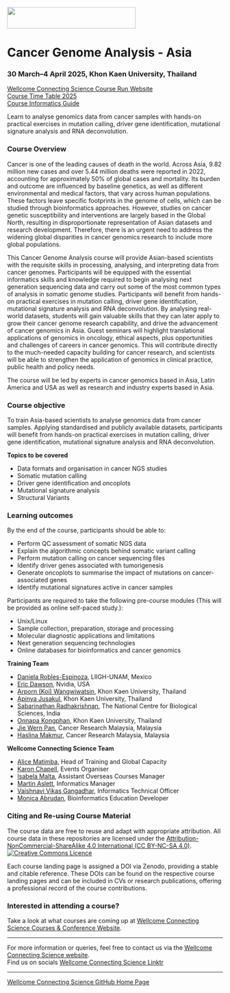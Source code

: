 <img src="https://coursesandconferences.wellcomeconnectingscience.org/wp-content/themes/wcc_courses_and_conferences/dist/assets/svg/logo.svg" width="300" height="50"> 

# Cancer Genome Analysis - Asia

### 30 March–4 April 2025, Khon Kaen University, Thailand

[Wellcome Connecting Science Course Run Website](https://coursesandconferences.wellcomeconnectingscience.org/event/cancer-genome-analysis-asia-20250330/) <br /> 
[Course Time Table 2025](#) <br /> 
[Course Informatics Guide](https://github.com/WCSCourses/Cancer_Genome_Analysis_2025/blob/main/CancerGenomeAnalysis_InformaticsGuide.md)

Learn to analyse genomics data from cancer samples with hands-on practical exercises in mutation calling, driver gene identification, mutational signature analysis and RNA deconvolution.

### Course Overview

Cancer is one of the leading causes of death in the world. Across Asia, 9.82 million new cases and over 5.44 million deaths were reported in 2022, accounting for approximately 50% of global cases and mortality. Its burden and outcome are influenced by baseline genetics, as well as different environmental and medical factors, that vary across human populations. These factors leave specific footprints in the genome of cells, which can be studied through bioinformatics approaches. However, studies on cancer genetic susceptibility and interventions are largely based in the Global North, resulting in disproportionate representation of Asian datasets and research development. Therefore, there is an urgent need to address the widening global disparities in cancer genomics research to include more global populations. 

This Cancer Genome Analysis course will provide Asian-based scientists with the requisite skills in processing, analysing, and interpreting data from cancer genomes. Participants will be equipped with the essential informatics skills and knowledge required to begin analysing next generation sequencing data and carry out some of the most common types of analysis in somatic genome studies. Participants will benefit from hands-on practical exercises in mutation calling, driver gene identification, mutational signature analysis and RNA deconvolution. By analysing real-world datasets, students will gain valuable skills that they can later apply to grow their cancer genome research capability, and drive the advancement of cancer genomics in Asia. Guest seminars will highlight translational applications of genomics in oncology, ethical aspects, plus opportunities and challenges of careers in cancer genomics. This will contribute directly to the much-needed capacity building for cancer research, and scientists will be able to strengthen the application of genomics in clinical practice, public health and policy needs. 

The course will be led by  experts in cancer genomics based in Asia, Latin America and USA as well as research and industry experts based in Asia.

### Course objective

To train Asia-based scientists to analyse genomics data from cancer samples. Applying standardised and publicly available datasets, participants will benefit from hands-on practical exercises in mutation calling, driver gene identification, mutational signature analysis and RNA deconvolution.

**Topics to be covered**

- Data formats and organisation in cancer NGS studies
- Somatic mutation calling
- Driver gene identification and oncoplots
- Mutational signature analysis
- Structural Variants

### Learning outcomes

By the end of the course, participants should be able to:

- Perform QC assessment of somatic NGS data
- Explain the algorithmic concepts behind somatic variant calling 
- Perform mutation calling on cancer sequencing files 
- Identify driver genes associated with tumorigenesis
- Generate oncoplots to summarise the impact of mutations on cancer-associated genes
- Identify mutational signatures active in cancer samples

Participants are required to take the following pre-course modules (This will be provided as online self-paced study.):

- Unix/Linux
- Sample collection, preparation, storage and processing
- Molecular diagnostic applications and limitations
- Next generation sequencing technologies
- Online databases for bioinformatics and cancer genomics

**Training Team**

- [Daniela Robles-Espinoza](http://www.liigh.unam.mx/drobles), LIIGH-UNAM, Mexico
- [Eric Dawson](https://www.erictdawson.com/), Nvidia, USA
- [Arporn (Koi) Wangwiwatsin](https://www.researchgate.net/profile/Arporn-koi-Wangwiwatsin), Khon Kaen University, Thailand
- [Apinya Jusakul](https://www.researchgate.net/profile/Apinya-Jusakul), Khon Kaen University, Thailand
- [Sabarinathan Radhakrishnan](https://www.ncbs.res.in/faculty/sabari), The National Centre for Biological Sciences, India
- [Onnapa Kongphan](https://www.kku.ac.th/), Khon Kaen University, Thailand
- [Jie Wern Pan](https://www.linkedin.com/in/jia-wern-pan/), Cancer Research Malaysia, Malaysia
- [Haslina Makmur](https://www.linkedin.com/in/haslina-makmur), Cancer Research Malaysia, Malaysia

**Wellcome Connecting Science Team**

- [Alice Matimba](https://uk.linkedin.com/in/alice-matimba-8805177), Head of Training and Global Capacity
- [Karon Chapell](https://www.wellcomeconnectingscience.org/person/chappell-karon/), Events Organiser
- [Isabela Malta](https://www.wellcomeconnectingscience.org/person/malta-isabela/), Assistant Overseas Courses Manager
- [Martin Aslett](https://coursesandconferences.wellcomeconnectingscience.org/about-us/the-team/), Informatics Manager
- [Vaishnavi Vikas Gangadhar](https://www.wellcomeconnectingscience.org/person/gangadhar-vaishnavi/), Informatics Technical Officer
- [Monica Abrudan](https://uk.linkedin.com/in/monica-abrudan-09bb34a), Bioinformatics Education Developer

### Citing and Re-using Course Material

The course data are free to reuse and adapt with appropriate attribution. All course data in these repositories are licensed under the <a rel="license" href="https://creativecommons.org/licenses/by-nc-sa/4.0/">Attribution-NonCommercial-ShareAlike 4.0 International (CC BY-NC-SA 4.0)</a>. <a rel="license" href="http://creativecommons.org/licenses/by/4.0/"><img alt="Creative Commons Licence" style="border-width:0" src="https://i.creativecommons.org/l/by-nc-sa/4.0/88x31.png" /></a><br /> 

Each course landing page is assigned a DOI via Zenodo, providing a stable and citable reference. These DOIs can be found on the respective course landing pages and can be included in CVs or research publications, offering a professional record of the course contributions.

### Interested in attending a course?

Take a look at what courses are coming up at [Wellcome Connecting Science Courses & Conference Website](https://coursesandconferences.wellcomeconnectingscience.org/our-events/).

---

For more information or queries, feel free to contact us via the [Wellcome Connecting Science website](https://coursesandconferences.wellcomeconnectingscience.org).<br /> 
Find us on socials [Wellcome Connecting Science Linktr](https://linktr.ee/eventswcs)

---

[Wellcome Connecting Science GitHub Home Page](https://github.com/WCSCourses) <br /> 
